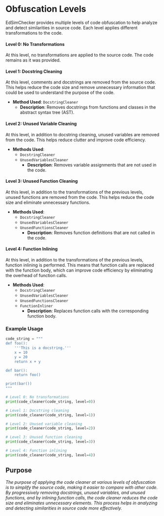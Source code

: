 # Obfuscation Levels

EdSimChecker provides multiple levels of code obfuscation to help analyze and detect similarities in source code. Each level applies different transformations to the code.

#### Level 0: No Transformations
At this level, no transformations are applied to the source code. The code remains as it was provided.

#### Level 1: Docstring Cleaning
At this level, comments and docstrings are removed from the source code. This helps reduce the code size and remove unnecessary information that could be used to understand the purpose of the code.

- **Method Used**: `DocstringCleaner`
  - **Description**: Removes docstrings from functions and classes in the abstract syntax tree (AST).

#### Level 2: Unused Variable Cleaning
At this level, in addition to docstring cleaning, unused variables are removed from the code. This helps reduce clutter and improve code efficiency.

- **Methods Used**:
  - `DocstringCleaner`
  - `UnusedVariablesCleaner`
    - **Description**: Removes variable assignments that are not used in the code.

#### Level 3: Unused Function Cleaning
At this level, in addition to the transformations of the previous levels, unused functions are removed from the code. This helps reduce the code size and eliminate unnecessary functions.

- **Methods Used**:
  - `DocstringCleaner`
  - `UnusedVariablesCleaner`
  - `UnusedFunctionsCleaner`
    - **Description**: Removes function definitions that are not called in the code.

#### Level 4: Function Inlining
At this level, in addition to the transformations of the previous levels, function inlining is performed. This means that function calls are replaced with the function body, which can improve code efficiency by eliminating the overhead of function calls.

- **Methods Used**:
  - `DocstringCleaner`
  - `UnusedVariablesCleaner`
  - `UnusedFunctionsCleaner`
  - `FunctionInliner`
    - **Description**: Replaces function calls with the corresponding function body.

### Example Usage
```python
code_string = """
def foo():
    '''This is a docstring.'''
    x = 10
    y = 20
    return x + y

def bar():
    return foo()

print(bar())
"""

# Level 0: No transformations
print(code_cleaner(code_string, level=0))

# Level 1: Docstring cleaning
print(code_cleaner(code_string, level=1))

# Level 2: Unused variable cleaning
print(code_cleaner(code_string, level=2))

# Level 3: Unused function cleaning
print(code_cleaner(code_string, level=3))

# Level 4: Function inlining
print(code_cleaner(code_string, level=4))
```

## Purpose
*The purpose of applying the code cleaner at various levels of obfuscation is to simplify the source code, making it easier to compare with other code. By progressively removing docstrings, unused variables, and unused functions, and by inlining function calls, the code cleaner reduces the code size and eliminates unnecessary elements. This process helps in analyzing and detecting similarities in source code more effectively.*
